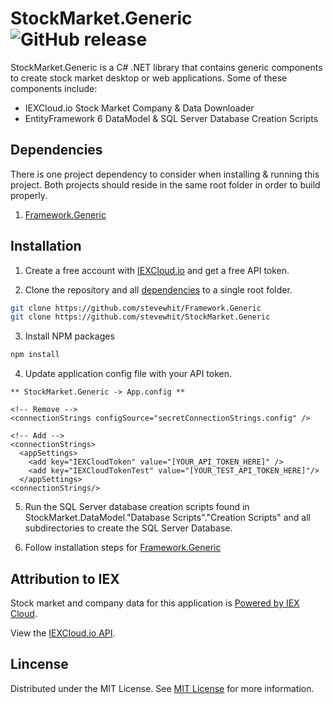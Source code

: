 # StockMarket.Generic ![GitHub release](https://img.shields.io/github/release/stevewhit/stockmarket.generic.svg?color=green&style=popout)
StockMarket.Generic is a C# .NET library that contains generic components to create stock market desktop or web applications. Some of these components include:
* IEXCloud.io Stock Market Company & Data Downloader
* EntityFramework 6 DataModel & SQL Server Database Creation Scripts

## Dependencies
There is one project dependency to consider when installing & running this project. Both projects should reside in the same root folder in order to build properly.

1. [Framework.Generic](https://github.com/stevewhit/Framework.Generic)

## Installation
1. Create a free account with <a href="https://iexcloud.io">IEXCloud.io</a> and get a free API token.

2. Clone the repository and all [dependencies](#dependencies) to a single root folder.

```bash
git clone https://github.com/stevewhit/Framework.Generic
git clone https://github.com/stevewhit/StockMarket.Generic
```

3. Install NPM packages
```bash
npm install
```

4. Update application config file with your API token.
```config 
** StockMarket.Generic -> App.config **

<!-- Remove -->
<connectionStrings configSource="secretConnectionStrings.config" />

<!-- Add -->
<connectionStrings>
  <appSettings>
    <add key="IEXCloudToken" value="[YOUR_API_TOKEN_HERE]" />
    <add key="IEXCloudTokenTest" value="[YOUR_TEST_API_TOKEN_HERE]"/>
  </appSettings>
<connectionStrings/>
```

5. Run the SQL Server database creation scripts found in StockMarket.DataModel."Database Scripts"."Creation Scripts" and all subdirectories to create the SQL Server Database.

6. Follow installation steps for [Framework.Generic](https://github.com/stevewhit/Framework.Generic)

## Attribution to IEX
Stock market and company data for this application is [Powered by IEX Cloud](https://iexcloud.io).

View the [IEXCloud.io API](https://iexcloud.io/docs/api/#introduction).

## Lincense
Distributed under the MIT License. See [MIT License](https://choosealicense.com/licenses/mit/) for more information.


